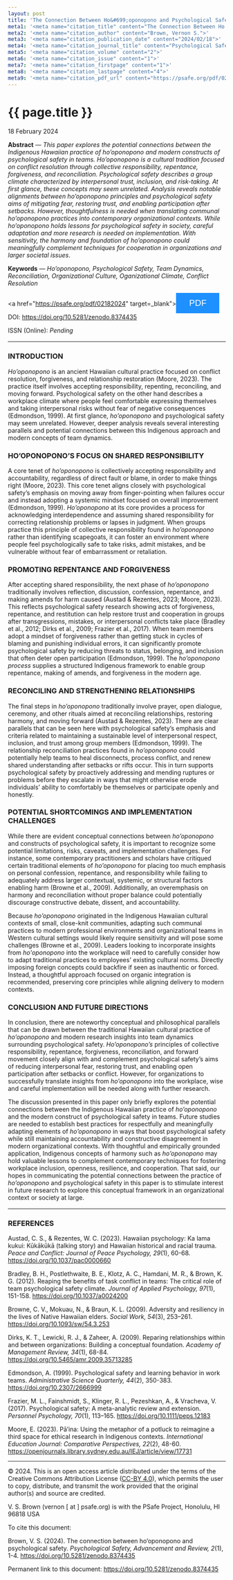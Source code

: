 ```yaml
---
layout: post
title: 'The Connection Between Ho&#699;oponopono and Psychological Safety'
meta1: '<meta name="citation_title" content="The Connection Between Ho’oponopono and Psychological Safety">'
meta2: '<meta name="citation_author" content="Brown, Vernon S.">'
meta3: '<meta name="citation_publication_date" content="2024/02/18">'
meta4: '<meta name="citation_journal_title" content="Psychological Safety, Advancement and Review">'
meta5: '<meta name="citation_volume" content="2">'
meta6: '<meta name="citation_issue" content="1">'
meta7: '<meta name="citation_firstpage" content="1">'
meta8: '<meta name="citation_lastpage" content="4">'
meta9: '<meta name="citation_pdf_url" content="https://psafe.org/pdf/02182024">'
---
```


{{ page.title }}
================
<!-- Add PDF Button Start -->
<link rel="stylesheet" href="https://cdnjs.cloudflare.com/ajax/libs/font-awesome/4.7.0/css/font-awesome.min.css">
<style>
.btn {
  background-color: DodgerBlue;
  border: none;
  color: white;
  padding: 12px 30px;
  cursor: pointer;
  font-size: 20px;
}
/* Darker background on mouse-over */
.btn:hover {
  background-color: RoyalBlue;
}
</style>
<!-- Add PDF Button End -->
<p class="meta">18 February 2024</p>

**Abstract** — _This paper explores the potential connections between the Indigenous Hawaiian practice of ho’oponopono and modern constructs of psychological safety in teams. Ho’oponopono is a cultural tradition focused on conflict resolution through collective responsibility, repentance, forgiveness, and reconciliation. Psychological safety describes a group climate characterized by interpersonal trust, inclusion, and risk-taking. At first glance, these concepts may seem unrelated. Analysis reveals notable alignments between ho’oponopono principles and psychological safety aims of mitigating fear, restoring trust, and enabling participation after setbacks. However, thoughtfulness is needed when translating communal ho’oponopono practices into contemporary organizational contexts. While ho’oponopono holds lessons for psychological safety in society, careful adaptation and more research is needed on implementation. With sensitivity, the harmony and foundation of ho’oponopono could meaningfully complement techniques for cooperation in organizations and larger societal issues_.

**Keywords** — _Ho’oponopono, Psychological Safety, Team Dynamics, Reconciliation, Organizational Culture, Oganizational Climate, Conflict Resolution_

<a href="https://psafe.org/pdf/02182024" target=_blank"><button class="btn"><i class="fa fa-download"></i> PDF</button></a> 
DOI: <a href="https://doi.org/10.5281/zenodo.8374435" target="_blank">https://doi.org/10.5281/zenodo.8374435</a>

ISSN (Online): _Pending_
<br><br>
<hr style="margin-top:-1em;margin-bottom:+1em">

### INTRODUCTION

_Ho’oponopono_ is an ancient Hawaiian cultural practice focused on conflict resolution,
forgiveness, and relationship restoration (Moore, 2023). The practice itself involves accepting
responsibility, repenting, reconciling, and moving forward. Psychological safety on the other hand
describes a workplace climate where people feel comfortable expressing themselves and taking
interpersonal risks without fear of negative consequences (Edmondson, 1999). At first glance,
_ho’oponopono_ and psychological safety may seem unrelated. However, deeper analysis reveals
several interesting parallels and potential connections between this Indigenous approach and
modern concepts of team dynamics.

### HO’OPONOPONO’S FOCUS ON SHARED RESPONSIBILITY

A core tenet of _ho’oponopono_ is collectively accepting responsibility and accountability,
regardless of direct fault or blame, in order to make things right (Moore, 2023). This core tenet
aligns closely with psychological safety’s emphasis on moving away from finger-pointing when
failures occur and instead adopting a systemic mindset focused on overall improvement
(Edmondson, 1999). _Ho’oponopono_ at its core provides a process for acknowledging
interdependence and assuming shared responsibility for correcting relationship problems or lapses in 
judgment. When groups practice this principle of collective responsibility found in _ho’oponopono_ rather 
than identifying scapegoats, it can foster an environment where people feel psychologically safe to 
take risks, admit mistakes, and be vulnerable without fear of embarrassment or retaliation.

### PROMOTING REPENTANCE AND FORGIVENESS

After accepting shared responsibility, the next phase of _ho’oponopono_ traditionally involves 
reflection, discussion, confession, repentance, and making amends for harm caused 
(Austad & Rezentes, 2023; Moore, 2023). This reflects psychological safety research showing 
acts of forgiveness, repentance, and restitution can help restore trust and cooperation in groups
after transgressions, mistakes, or interpersonal conflicts take place 
(Bradley et al., 2012; Dirks et al., 2009; Frazier et al., 2017). When team members adopt a mindset 
of forgiveness rather than getting stuck in cycles of blaming and punishing individual errors, it can 
significantly promote psychological safety by reducing threats to status, belonging, and inclusion 
that often deter open participation (Edmondson, 1999). The _ho’oponopono process_ supplies a structured 
Indigenous framework to enable group repentance, making of amends, and forgiveness in the modern age.

### RECONCILING AND STRENGTHENING RELATIONSHIPS

The final steps in _ho’oponopono_ traditionally involve prayer, open dialogue, ceremony, and other rituals 
aimed at reconciling relationships, restoring harmony, and moving forward (Austad & Rezentes, 2023). There 
are clear parallels that can be seen here with psychological safety’s emphasis and criteria related to 
maintaining a sustainable level of interpersonal respect, inclusion, and trust among group members (Edmondson, 1999). 
The relationship reconciliation practices found in _ho’oponopono_ could potentially help teams to heal disconnects, 
process conflict, and renew shared understanding after setbacks or rifts occur. This in turn supports psychological 
safety by proactively addressing and mending ruptures or problems before they escalate in ways that might 
otherwise erode individuals’ ability to comfortably be themselves or participate openly and honestly.

### POTENTIAL SHORTCOMINGS AND IMPLEMENTATION CHALLENGES

While there are evident conceptual connections between _ho’oponopono_ and constructs of psychological safety, it is 
important to recognize some potential limitations, risks, caveats, and implementation challenges. For instance, 
some contemporary practitioners and scholars have critiqued certain traditional elements of _ho’oponopono_ for placing 
too much emphasis on personal confession, repentance, and responsibility while failing to adequately address larger 
contextual, systemic, or structural factors enabling harm (Browne et al., 2009). Additionally, an overemphasis on 
harmony and reconciliation without proper balance could potentially discourage constructive debate, dissent, 
and accountability.

Because _ho’oponopono_ originated in the Indigenous Hawaiian cultural contexts of small, close-knit communities, 
adapting such communal practices to modern professional environments and organizational teams in Western cultural 
settings would likely require sensitivity and will pose some challenges (Browne et al., 2009). Leaders looking 
to incorporate insights from _ho'oponopono_ into the workplace will need to carefully consider how to adapt traditional 
practices to employees' existing cultural norms. Directly imposing foreign concepts could backfire if seen as 
inauthentic or forced. Instead, a thoughtful approach focused on organic integration is recommended, preserving 
core principles while aligning delivery to modern contexts.

### CONCLUSION AND FUTURE DIRECTIONS

In conclusion, there are noteworthy conceptual and philosophical parallels that can be drawn between 
the traditional Hawaiian cultural practice of _ho’oponopono_ and modern research insights into team dynamics 
surrounding psychological safety. _Ho’oponopono’s_ principles of collective responsibility, repentance, 
forgiveness, reconciliation, and forward movement closely align with and complement psychological safety’s 
aims of reducing interpersonal fear, restoring trust, and enabling open participation after setbacks or 
conflict. However, for organizations to successfully translate insights from _ho’oponopono_ into the 
workplace, wise and careful implementation will be needed along with further research.

The discussion presented in this paper only briefly explores the potential connections between the 
Indigenous Hawaiian practice of _ho’oponopono_ and the modern construct of psychological safety in teams. 
Future studies are needed to establish best practices for respectfully and meaningfully adapting 
elements of _ho’oponopono_ in ways that boost psychological safety while still maintaining accountability 
and constructive disagreement in modern organizational contexts. With thoughtful and empirically 
grounded application, Indigenous concepts of harmony such as _ho’oponopono_ may hold valuable lessons 
to complement contemporary techniques for fostering workplace inclusion, openness, resilience, and 
cooperation. That said, our hopes in communicating the potential connections between the practice 
of _ho’oponopono_ and psychological safety in this paper is to stimulate interest in future research 
to explore this conceptual framework in an organizational context or society at large.
<br><br>
<hr style="margin-top:-1em;margin-bottom:+1em">

### REFERENCES

Austad, C. S., & Rezentes, W. C. (2023). Hawaiian psychology: Ka lama kukui: Kūkākūkā (talking story) 
and Hawaiian historical and racial trauma. _Peace and Conflict: Journal of Peace Psychology, 29_(1), 
60-68. <a href="https://doi.org/10.1037/pac0000660" target="_blank">https://doi.org/10.1037/pac0000660</a>

Bradley, B. H., Postlethwaite, B. E., Klotz, A. C., Hamdani, M. R., & Brown, K. G. (2012). Reaping 
the benefits of task conflict in teams: The critical role of team psychological safety climate. 
_Journal of Applied Psychology, 97_(1), 151-158. <a href="https://doi.org/10.1037/a0024200" target="_blank">https://doi.org/10.1037/a0024200</a>

Browne, C. V., Mokuau, N., & Braun, K. L. (2009). Adversity and resiliency in the lives of Native 
Hawaiian elders. _Social Work, 54_(3), 253–261. <a href="https://doi.org/10.1093/sw/54.3.253" target="_blank">https://doi.org/10.1093/sw/54.3.253</a>

Dirks, K. T., Lewicki, R. J., & Zaheer, A. (2009). Reparing relationships within and between 
organizations: Building a conceptual foundation. _Academy of Management Review, 34_(1), 68-84. 
<a href="https://doi.org/10.5465/amr.2009.35713285" target="_blank">https://doi.org/10.5465/amr.2009.35713285</a>

Edmondson, A. (1999). Psychological safety and learning behavior in work teams. _Administrative 
Science Quarterly, 44_(2), 350-383. <a href="https://doi.org/10.2307/2666999" target="_blank">https://doi.org/10.2307/2666999</a>

Frazier, M. L., Fainshmidt, S., Klinger, R. L., Pezeshkan, A., & Vracheva, V. (2017). Psychological 
safety: A meta-analytic review and extension. _Personnel Psychology, 70_(1), 
113–165. <a href="https://doi.org/10.1111/peps.12183" target="_blank">https://doi.org/10.1111/peps.12183</a>

Moore, E. (2023). Pā’ina: Using the metaphor of a potluck to reimagine a third space for ethical
research in Indigenous contexts. _International Education Journal: Comparative Perspectives, 22_(2), 
48-60. <a href="https://openjournals.library.sydney.edu.au/IEJ/article/view/17731" target="_blank">https://openjournals.library.sydney.edu.au/IEJ/article/view/17731</a>

_______________________________________________________________________________________________


© 2024. This is an open access article distributed under the terms of the 
Creative Commons Attribution License (<a href="https://creativecommons.org/licenses/by/4.0/legalcode" target="_blank">CC-BY 4.0</a>), 
which permits the user to copy, distribute, and transmit the work provided that 
the original author(s) and source are credited.

V. S. Brown (vernon [ at ] psafe.org) is with the PSafe Project, Honolulu, HI 96818 USA

To cite this document:

Brown, V. S. (2024). The connection between ho’oponopono and psychological safety. _Psychological Safety, Advancement and Review, 2_(1), 1-4. 
https://doi.org/10.5281/zenodo.8374435

Permanent link to this document:
<a href="https://doi.org/10.5281/zenodo.8374435" target="_blank">https://doi.org/10.5281/zenodo.8374435</a>

